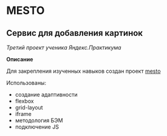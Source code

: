 # MESTO #
## Сервис для добавления картинок ##
*Третий проект ученика Яндекс.Практикума*

**Описание**

Для закрепления изученных навыков создан проект [mesto](https://masha456.github.io/mesto/)

Использованы:

 * создание адаптивности
 * flexbox
 * grid-layout
 * iframe
 * методология БЭМ
 * подключение JS
